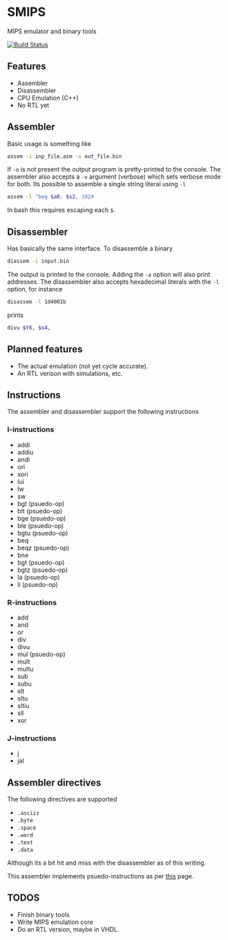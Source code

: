 # SMIPS
MIPS emulator and binary tools 

[![Build Status](https://travis-ci.org/stfnwong/smips.svg?branch=master)](https://travis-ci.org/stfnwong/smips)

## Features
- Assembler
- Disassembler
- CPU Emulation (C++)
- No RTL yet

## Assembler 
Basic usage is something like 

```bash
assem -i inp_file.asm -o out_file.bin
```

If `-o` is not present the output program is pretty-printed to the console. The assembler also accepts a `-v` argument (verbose) which sets verbose mode for both. Its possible to assemble a single string literal using `-l`

```bash
assem -l "beq $a0, $s2, 1024
```
In bash this requires escaping each `$`.


## Disassembler
Has basically the same interface. To disassemble a binary 
```bash
diassem -i input.bin 
```
The output is printed to the console. Adding the `-a` option will also print addresses. The disassembler also accepts hexadecimal literals with the `-l` option, for instance 

```bash
disassem -l 1d4001b
```
prints 
```bash
divu $t6, $s4,  
```


## Planned features 
- The actual emulation (not yet cycle accurate).
- An RTL verison with simulations, etc.


## Instructions 
The assembler and disassembler support the following instructions 

### I-instructions
- addi
- addiu
- andi
- ori
- xori
- lui
- lw
- sw
- bgt (psuedo-op)
- blt (psuedo-op)
- bge (psuedo-op)
- ble (psuedo-op)
- bgtu (psuedo-op)
- beq 
- beqz (psuedo-op)
- bne
- bgt (psuedo-op)
- bgtz (psuedo-op)
- la (psuedo-op)
- li (psuedo-op)

### R-instructions
- add
- and
- or
- div
- divu
- mul (psuedo-op)
- mult
- multu
- sub
- subu
- slt
- sltu
- sltiu
- sll
- xor

### J-instructions
- j
- jal

## Assembler directives 
The following directives are supported 

- `.asciiz`
- `.byte`
- `.space`
- `.word` 
- `.text`
- `.data`

Although its a bit hit and miss with the disassembler as of this writing.

This assembler implements psuedo-instructions as per [this](https://github.com/MIPT-ILab/mipt-mips/wiki/MIPS-pseudo-instructions) page.

## TODOS
- Finish binary tools
- Write MIPS emulation core
- Do an RTL version, maybe in VHDL.
